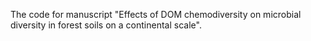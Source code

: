 The code for manuscript "Effects of DOM chemodiversity on microbial diversity in forest soils on a continental scale".
